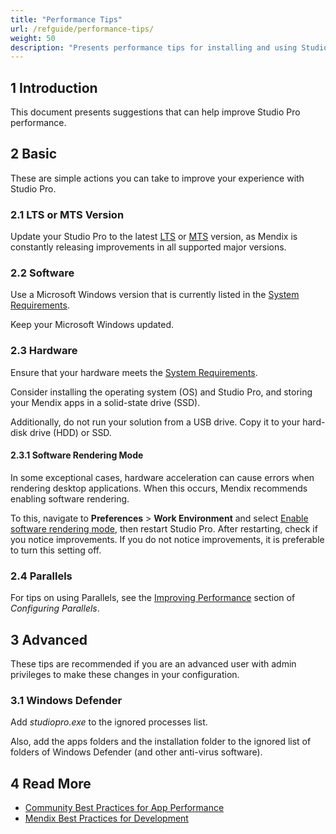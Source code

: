 ```yaml
---
title: "Performance Tips"
url: /refguide/performance-tips/
weight: 50
description: "Presents performance tips for installing and using Studio Pro."
---
```


## 1 Introduction

This document presents suggestions that can help improve Studio Pro performance.

## 2 Basic

These are simple actions you can take to improve your experience with Studio Pro.

### 2.1 LTS or MTS Version

Update your Studio Pro to the latest [LTS](/releasenotes/studio-pro/lts-mts/#lts) or [MTS](/releasenotes/studio-pro/lts-mts/#mts) version, as Mendix is constantly releasing improvements in all supported major versions.

### 2.2 Software

Use a Microsoft Windows version that is currently listed in the [System Requirements](/refguide/system-requirements/#software).

Keep your Microsoft Windows updated.

### 2.3 Hardware

Ensure that your hardware meets the [System Requirements](/refguide/system-requirements/#hardware).

Consider installing the operating system (OS) and Studio Pro, and storing your Mendix apps in a solid-state drive (SSD).

Additionally, do not run your solution from a USB drive. Copy it to your hard-disk drive (HDD) or SSD.

#### 2.3.1 Software Rendering Mode

In some exceptional cases, hardware acceleration can cause errors when rendering desktop applications. When this occurs, Mendix recommends enabling software rendering.

To this, navigate to **Preferences** > **Work Environment** and select [Enable software rendering mode](/refguide/preferences-dialog/#rendering), then restart Studio Pro. After restarting, check if you notice improvements. If you do not notice improvements, it is preferable to turn this setting off.

### 2.4 Parallels

For tips on using Parallels, see the [Improving Performance](/refguide/using-mendix-studio-pro-on-a-mac/#performance) section of *Configuring Parallels*.

## 3 Advanced

These tips are recommended if you are an advanced user with admin privileges to make these changes in your configuration.

### 3.1 Windows Defender

Add *studiopro.exe* to the ignored processes list. 

Also, add the apps folders and the installation folder to the ignored list of folders of Windows Defender (and other anti-virus software).

## 4 Read More

* [Community Best Practices for App Performance](/refguide/community-best-practices-for-app-performance/)
* [Mendix Best Practices for Development](/refguide/dev-best-practices/)
